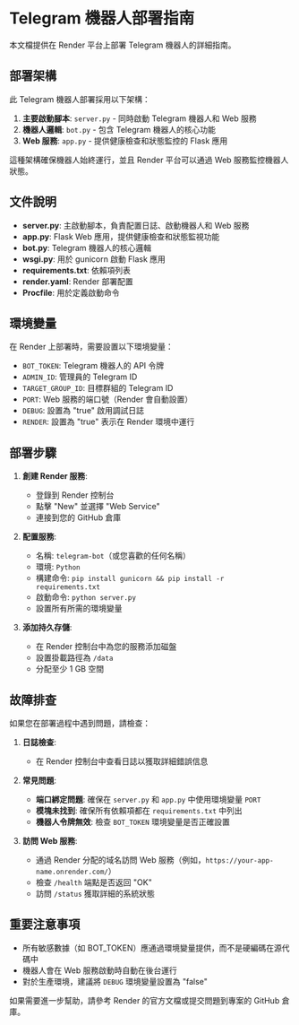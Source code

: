 # Telegram 機器人部署指南

本文檔提供在 Render 平台上部署 Telegram 機器人的詳細指南。

## 部署架構

此 Telegram 機器人部署採用以下架構：

1. **主要啟動腳本**: `server.py` - 同時啟動 Telegram 機器人和 Web 服務
2. **機器人邏輯**: `bot.py` - 包含 Telegram 機器人的核心功能
3. **Web 服務**: `app.py` - 提供健康檢查和狀態監控的 Flask 應用

這種架構確保機器人始終運行，並且 Render 平台可以通過 Web 服務監控機器人狀態。

## 文件說明

- **server.py**: 主啟動腳本，負責配置日誌、啟動機器人和 Web 服務
- **app.py**: Flask Web 應用，提供健康檢查和狀態監視功能
- **bot.py**: Telegram 機器人的核心邏輯
- **wsgi.py**: 用於 gunicorn 啟動 Flask 應用
- **requirements.txt**: 依賴項列表
- **render.yaml**: Render 部署配置
- **Procfile**: 用於定義啟動命令

## 環境變量

在 Render 上部署時，需要設置以下環境變量：

- `BOT_TOKEN`: Telegram 機器人的 API 令牌
- `ADMIN_ID`: 管理員的 Telegram ID
- `TARGET_GROUP_ID`: 目標群組的 Telegram ID
- `PORT`: Web 服務的端口號（Render 會自動設置）
- `DEBUG`: 設置為 "true" 啟用調試日誌
- `RENDER`: 設置為 "true" 表示在 Render 環境中運行

## 部署步驟

1. **創建 Render 服務**:
   - 登錄到 Render 控制台
   - 點擊 "New" 並選擇 "Web Service"
   - 連接到您的 GitHub 倉庫

2. **配置服務**:
   - 名稱: `telegram-bot`（或您喜歡的任何名稱）
   - 環境: `Python`
   - 構建命令: `pip install gunicorn && pip install -r requirements.txt`
   - 啟動命令: `python server.py`
   - 設置所有所需的環境變量

3. **添加持久存儲**:
   - 在 Render 控制台中為您的服務添加磁盤
   - 設置掛載路徑為 `/data`
   - 分配至少 1 GB 空間

## 故障排查

如果您在部署過程中遇到問題，請檢查：

1. **日誌檢查**: 
   - 在 Render 控制台中查看日誌以獲取詳細錯誤信息

2. **常見問題**:
   - **端口綁定問題**: 確保在 `server.py` 和 `app.py` 中使用環境變量 `PORT`
   - **模塊未找到**: 確保所有依賴項都在 `requirements.txt` 中列出
   - **機器人令牌無效**: 檢查 `BOT_TOKEN` 環境變量是否正確設置

3. **訪問 Web 服務**:
   - 通過 Render 分配的域名訪問 Web 服務（例如，`https://your-app-name.onrender.com/`）
   - 檢查 `/health` 端點是否返回 "OK"
   - 訪問 `/status` 獲取詳細的系統狀態

## 重要注意事項

- 所有敏感數據（如 BOT_TOKEN）應通過環境變量提供，而不是硬編碼在源代碼中
- 機器人會在 Web 服務啟動時自動在後台運行
- 對於生產環境，建議將 `DEBUG` 環境變量設置為 "false"

如果需要進一步幫助，請參考 Render 的官方文檔或提交問題到專案的 GitHub 倉庫。 